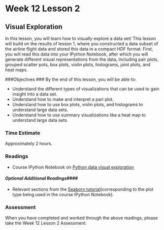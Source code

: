 # Week 12 Lesson 2 #
## Visual Exploration ##

In this lesson, you will learn how to visually explore a data set/ This lesson will build on the results of lesson 1, where you constructed a data subset of the airline flight data and stored this data in a compact HDF format. First, you will read this data into your IPython Notebook, after which you will generate different visual representations from the data, including pair plots, grouped scatter pots, box plots, violin plots, histograms, joint plots, and heat maps.

###Objectives ###
By the end of this lesson, you will be able to:

- Understand the different types of visualizations that can be used to gain insight into a data set.
- Understand how to make and interpret a pari plot.
- Understand how to use box plots, violin plots, and histograms to understand large data sets.
- Understand how to use summary visualizations like a heat map to understand large data sets.

### Time Estimate ###

Approximately 2 hours.

### Readings ####

- Course IPython Notebook on [Python data visual exploration](notebook/dataexplore.ipynb) 

#### *Optional Additional Readings*####

- Relevant sections from the [Seaborn tutorial](http://web.stanford.edu/~mwaskom/software/seaborn/tutorial.html)(corresponding to the plot type being used in the course IPython Notebook).

### Assessment ###

When you have completed and worked through the above readings, please take the Week 12 Lesson 2 Assessment.
